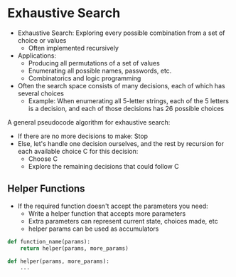 # Exhaustive Search

- Exhaustive Search: Exploring every possible combination from a set of choice or values
  - Often implemented recursively
- Applications:
  - Producing all permutations of a set of values
  - Enumerating all possible names, passwords, etc.
  - Combinatorics and logic programming
- Often the search space consists of many decisions, each of which has several choices
  - Example: When enumerating all 5-letter strings, each of the 5 letters is a decision, and each of those decisions has
26 possible choices

A general pseudocode algorithm for exhaustive search:
- If there are no more decisions to make: Stop
- Else, let's handle one decision ourselves, and the rest by recursion for each available choice C for this decision:
  - Choose C
  - Explore the remaining decisions that could follow C

## Helper Functions

- If the required function doesn't accept the parameters you need:
  - Write a helper function that accepts more parameters
  - Extra parameters can represent current state, choices made, etc
  - helper params can be used as accumulators

```python
def function_name(params):
    return helper(params, more_params)

def helper(params, more_params):
    ...
```